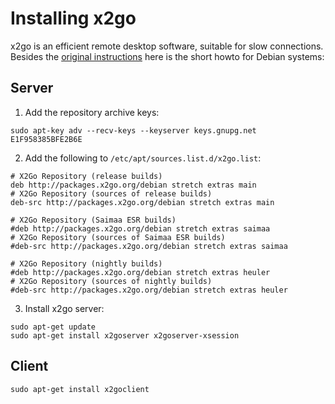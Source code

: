 # Installing x2go

x2go is an efficient remote desktop software, suitable for slow connections. Besides the [original instructions](https://wiki.x2go.org/doku.php/doc:installation:start) here is the short howto for Debian systems:

## Server 

1. Add the repository archive keys: 

```
sudo apt-key adv --recv-keys --keyserver keys.gnupg.net E1F958385BFE2B6E
```

2. Add the following to `/etc/apt/sources.list.d/x2go.list`: 

```
# X2Go Repository (release builds)
deb http://packages.x2go.org/debian stretch extras main
# X2Go Repository (sources of release builds)
deb-src http://packages.x2go.org/debian stretch extras main

# X2Go Repository (Saimaa ESR builds)
#deb http://packages.x2go.org/debian stretch extras saimaa
# X2Go Repository (sources of Saimaa ESR builds)
#deb-src http://packages.x2go.org/debian stretch extras saimaa

# X2Go Repository (nightly builds)
#deb http://packages.x2go.org/debian stretch extras heuler
# X2Go Repository (sources of nightly builds)
#deb-src http://packages.x2go.org/debian stretch extras heuler
```

3. Install x2go server: 

```console
sudo apt-get update 
sudo apt-get install x2goserver x2goserver-xsession
```

## Client 

```
sudo apt-get install x2goclient
```
